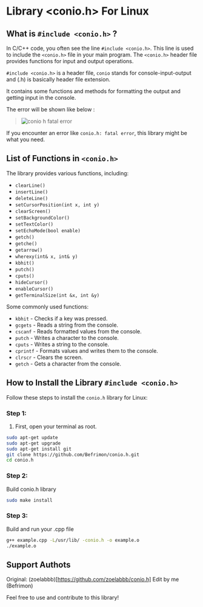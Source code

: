 # Library <conio.h> For Linux

## What is `#include <conio.h>` ?

In C/C++ code, you often see the line `#include <conio.h>`. This line is used to include the `<conio.h>` file in your main program. The `<conio.h>` header file provides functions for input and output operations.

`#include <conio.h>` is a header file, `conio` stands for console-input-output and (.h) is basically header file extension.

It contains some functions and methods for formatting the output and getting input in the console.

The error will be shown like below :
> ![conio h fatal error](https://github.com/zoelabbb/conio.h/blob/master/src/img/fatalerror.png)

If you encounter an error like `conio.h: fatal error`, this library might be what you need.

## List of Functions in `<conio.h>`

The library provides various functions, including:
    
- `clearLine()`
- `insertLine()`
- `deleteLine()`
- `setCursorPosition(int x, int y)`
- `clearScreen()`
- `setBackgroundColor()`
- `setTextColor()`
- `setEchoMode(bool enable)`
- `getch()`
- `getche()`
- `getarrow()`
- `wherexy(int& x, int& y)`
- `kbhit()`
- `putch()`
- `cputs()`
- `hideCursor()`
- `enableCursor()`
- `getTerminalSize(int &x, int &y)`

Some commonly used functions:
- `kbhit` - Checks if a key was pressed.
- `gcgets` - Reads a string from the console.
- `cscanf` - Reads formatted values from the console.
- `putch` - Writes a character to the console.
- `cputs` - Writes a string to the console.
- `cprintf` - Formats values and writes them to the console.
- `clrscr` - Clears the screen.
- `getch` - Gets a character from the console.

## How to Install the Library `#include <conio.h>`

Follow these steps to install the `conio.h` library for Linux:

### Step 1:
1. First, open your terminal as root.
```bash
sudo apt-get update
sudo apt-get upgrade
sudo apt-get install git
git clone https://github.com/Befrimon/conio.h.git
cd conio.h
```

### Step 2:
Build conio.h library
```bash
sudo make install
```

### Step 3:
Build and run your .cpp file
```bash
g++ example.cpp -L/usr/lib/ -conio.h -o example.o
./example.o
```


## Support Authots
Original: (zoelabbb)[https://github.com/zoelabbb/conio.h]
Edit by me (Befrimon)

Feel free to use and contribute to this library!
